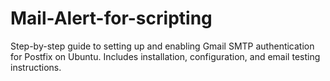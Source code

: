 # Mail-Alert-for-scripting
Step-by-step guide to setting up and enabling Gmail SMTP authentication for Postfix on Ubuntu. Includes installation, configuration, and email testing instructions.
